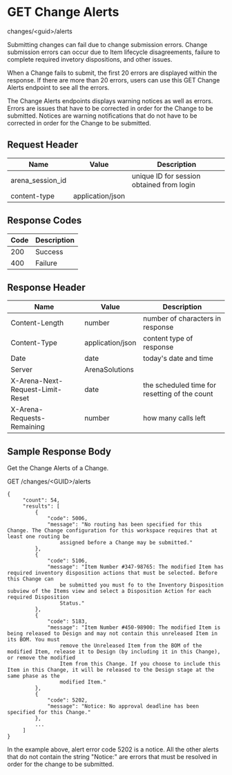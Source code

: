 # GET Change Alerts


changes/&lt;guid&gt;/alerts

Submitting changes can fail due to change submission errors. Change submission errors can occur due to Item lifecycle disagreements, failure to complete required invetory dispositions, and other issues.

When a Change fails to submit, the first 20 errors are displayed within the response. If  there are more than 20 errors, users can use this GET Change Alerts endpoint to see all the errors.

The Change Alerts endpoints displays warning notices as well as errors. Errors are issues that have to be corrected in order for the Change to be submitted. Notices are warning notifications that do not have to be corrected in order for the Change to be submitted.

## Request Header

| Name<br> | Value<br> | Description<br> |
|  --- |  --- |  --- | 
| arena_session_id<br> |   | unique ID for session obtained from login<br> |
| content\-type<br> | application/json<br> |   |

## Response Codes

| Code<br> | Description<br> |
|  --- |  --- | 
| 200<br> | Success<br> |
| 400<br> | Failure<br> |

## Response Header

| Name<br> | Value<br> | Description<br> |
|  --- |  --- |  --- | 
| Content\-Length<br> | number<br> | number of characters in response<br> |
| Content\-Type<br> | application/json<br> | content type of response<br> |
| Date<br> | date<br> | today's date and time<br> |
| Server<br> | ArenaSolutions<br> |   |
| X\-Arena\-Next\-Request\-Limit\-Reset<br> | date<br> | the scheduled time for resetting of the count<br> |
| X\-Arena\-Requests\-Remaining<br> | number<br> | how many calls left<br> |

## Sample Response Body
Get the Change Alerts of a Change.



GET /changes/&lt;GUID&gt;/alerts

```
{
     "count": 54,
     "results": [
         {
             "code": 5006,
             "message": "No routing has been specified for this Change. The Change configuration for this workspace requires that at least one routing be 
                 assigned before a Change may be submitted."
         },
         {
             "code": 5106,
             "message": "Item Number #347-98765: The modified Item has required inventory disposition actions that must be selected. Before this Change can 
                 be submitted you must fo to the Inventory Disposition subview of the Items view and select a Disposition Action for each required Disposition 
                 Status."
         },
         {
             "code": 5183,
             "message": "Item Number #450-98900: The modified Item is being released to Design and may not contain this unreleased Item in its BOM. You must 
                 remove the Unreleased Item from the BOM of the modified Item, release it to Design (by including it in this Change), or remove the modified
                 Item from this Change. If you choose to include this Item in this Change, it will be released to the Design stage at the same phase as the 
                 modified Item."
         },
         {
             "code": 5202,
             "message": "Notice: No approval deadline has been specified for this Change."
         },
         ...
     ] 
}
```
In the example above, alert  error code 5202 is a notice. All the other alerts that do not contain the string "Notice:" are errors that must be resolved in order for the change to be submitted.

